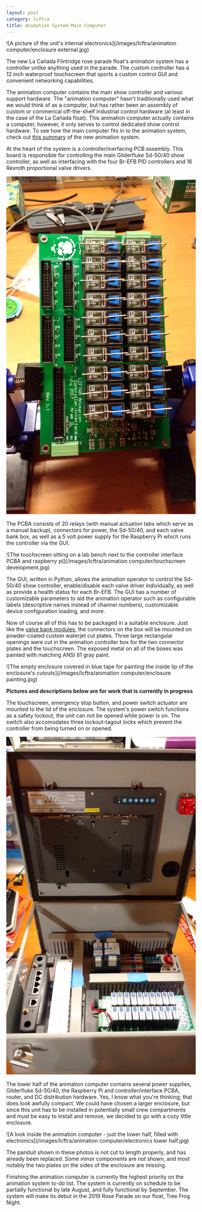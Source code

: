```yaml
---
layout: post
category: lcftra
title: Animation System Main Computer
---
```

![A picture of the unit's internal electronics](/images/lcftra/animation computer/enclosure external.jpg)

The new La Cañada Flintridge rose parade float's animation system has a controller unlike anything used in the parade. The  custom controller has a 12 inch waterproof touchscreen that sports a custom control GUI and convenient networking capabilities.<!--more-->

The animation computer contains the main show controller and various support hardware. The "animation computer" hasn't traditionally used what we would think of as a computer, but has rather been an assembly of custom or commerical off-the-shelf industrial control hardware (at least in the case of the La Cañada float). This animation computer actually contains a computer, however, it only serves to control dedicated show control hardware. To see how the main computer fits in to the animation system, check out <a href="https://aramder.github.io/animation-summary/" target="_blank">this summary</a> of the new animation system.

At the heart of the system is a controller/inerfacing PCB assembly. This board is responsible for controlling the main Gilderfluke Sd-50/40 show controller, as well as interfacing with the four Br-EFB PID controllers and 16 Rexroth proportional valve drivers.

<img class="shrunk" src="/images/lcftra/animation computer/controller PCBA.jpg" alt="The assembled controller PCB in an assembly stand">

The PCBA consists of 20 relays (with manual actuation tabs which serve as a manual backup), connectors for power, the Sd-50/40, and each valve bank box, as well as a 5 volt power supply for the Raspberry Pi which runs the controller via the GUI.

![The touchscreen sitting on a lab bench next to the controller interface PCBA and raspberry pi](/images/lcftra/animation computer/touchscreen development.jpg)

The GUI, written in Python, allows the animation operator to control the Sd-50/40 show controller, enable/disable each valve driver individually, as well as provide a health status for each Br-EFB. The GUI has a number of customizable parameters to aid the animation operator such as configurable labels (descriptive names instead of channel numbers), customizable device configuration loading, and more.

Now of course all of this has to be packaged in a suitable enclosure. Just like the <a href="https://aramder.github.io/animation-bank-module/" target="_blank">valve bank modules</a>, the connectors on the box will be mounted on powder-coated custom waterjet cut plates. Three large rectangular openings were cut in the animation controller box for the two connector plates and the touchscreen. The exposed metal on all of the boxes was painted with matching ANSI 61 gray paint.

![The empty enclosure covered in blue tape for painting the inside lip of the enclosure's cutouts](/images/lcftra/animation computer/enclosure painting.jpg)

**Pictures and descriptions below are for work that is currently in progress**

The touchscreen, emergency stop button, and power switch actuator are mounted to the lid of the enclosure. The system's power switch functions as a safety lockout; the unit can not be opened while power is on. The switch also accomodates three lockout-tagout locks which prevent the controller from being turned on or opened.

<img class="shrunk" src="/images/lcftra/animation computer/electronics full.jpg" alt="A look inside the animation computer - the inside of the touchscreen can be seen on the lid of the enclosure, as well as the electronics in the bottom half">

The lower half of the animation computer contains several power supplies, Gilderfluke Sd-50/40, the Raspberry Pi and controller/interface PCBA, router, and DC distribution hardware. Yes, I know what you're thinking; that does look awfully compact. We could have chosen a larger enclosure, but since this unit has to be installed in potentially small crew compartments and must be easy to install and remove, we decided to go with a cozy little enclosure.

![A look inside the animation computer - just the lower half, filled with electronics](/images/lcftra/animation computer/electronics lower half.jpg)

The panduit shown in these photos is not cut to length properly, and has already been replaced. Some minor components are not shown, and most notably the two plates on the sides of the enclosure are missing.

Finishing the animation computer is currently the highest priority on the animation system to-do list. The system is currently on schedule to be partially functional by late August, and fully functional by September. The system will make its debut in the 2019 Rose Parade on our float, Tree Frog Night.